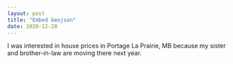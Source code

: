 ```yaml
---
layout: post
title: "Embed Geojson"
date: 2020-12-28
---
```


I was interested in house prices in Portage La Prairie, MB because my sister and brother-in-law are moving there next year.
<script src="https://embed.github.com/view/geojson/CorvusSpatial/CorvusSpatial.github.io/main/maps_images/portage_la_prairie.geojson"?height=600&width=100%></script>
